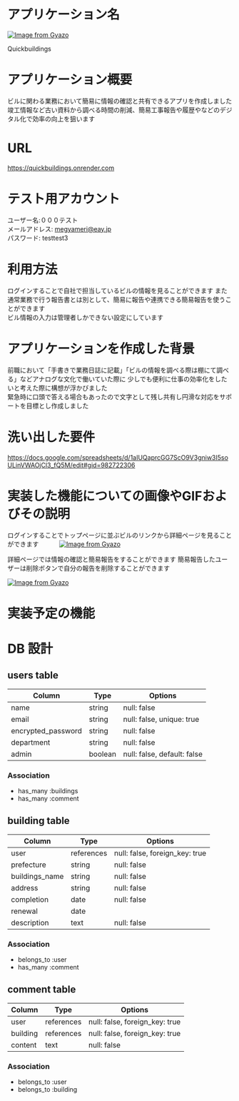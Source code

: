 # アプリケーション名
[![Image from Gyazo](https://i.gyazo.com/081c4566d6ca0effc575697a9b7af2b1.png)](https://gyazo.com/081c4566d6ca0effc575697a9b7af2b1)  

Quickbuildings

# アプリケーション概要
ビルに関わる業務において簡易に情報の確認と共有できるアプリを作成しました  
竣工情報など古い資料から調べる時間の削減、簡易工事報告や履歴やなどのデジタル化で効率の向上を狙います

# URL
https://quickbuildings.onrender.com  
  
# テスト用アカウント
ユーザー名:０００テスト  
メールアドレス: megyameri@eay.jp  
パスワード: testtest3

# 利用方法
ログインすることで自社で担当しているビルの情報を見ることができます
また通常業務で行う報告書とは別として、簡易に報告や連携できる簡易報告を使うことができます  
ビル情報の入力は管理者しかできない設定にしています  
  

# アプリケーションを作成した背景
前職において「手書きで業務日誌に記載」「ビルの情報を調べる際は棚にて調べる」などアナログな文化で働いていた際に
少しでも便利に仕事の効率化をしたいと考えた際に構想が浮かびました  
緊急時に口頭で答える場合もあったので文字として残し共有し円滑な対応をサポートを目標とし作成しました  
# 洗い出した要件
https://docs.google.com/spreadsheets/d/1aIUQaprcGG7ScO9V3gniw3I5soULinVWAOjCl3_fQ5M/edit#gid=982722306

# 実装した機能についての画像やGIFおよびその説明  　　

ログインすることでトップページに並ぶビルのリンクから詳細ページを見ることができます　　　
[![Image from Gyazo](https://i.gyazo.com/be929beeeae2ba564a02dd966e6d4c3b.jpg)](https://gyazo.com/be929beeeae2ba564a02dd966e6d4c3b)

詳細ページでは情報の確認と簡易報告をすることができます
簡易報告したユーザーは削除ボタンで自分の報告を削除することができます　　

[![Image from Gyazo](https://i.gyazo.com/aafb5692318446b1f6be07e036dcf5ba.gif)](https://gyazo.com/aafb5692318446b1f6be07e036dcf5ba)


# 実装予定の機能


# DB 設計
  

    


## users table

| Column              | Type                | Options                     |
|---------------------|---------------------|-----------------------------|
| name                | string              | null: false                 |
| email               | string              | null: false, unique: true   |
| encrypted_password  | string              | null: false                 |
| department          | string              | null: false                 |
| admin               | boolean             | null: false, default: false |
  
    

### Association


- has_many :buildings
- has_many :comment


   
   

## building table

| Column                              | Type       | Options                        |
|-------------------------------------|------------|--------------------------------|
| user                                | references | null: false, foreign_key: true |
| prefecture                          | string     | null: false                    |
| buildings_name                      | string     | null: false                    |
| address                             | string     | null: false                    |
| completion                          | date       | null: false                    |
| renewal                             | date       |                                |
| description                         | text       | null: false                    | 


### Association

- belongs_to :user
- has_many :comment 




## comment table
| Column           | Type                      | Options                            |
|------------------|---------------------------|------------------------------------|
| user             | references                | null: false, foreign_key: true     |
| building         | references                | null: false, foreign_key: true     |
| content          | text                      | null: false                        |


### Association

- belongs_to :user
- belongs_to :building



